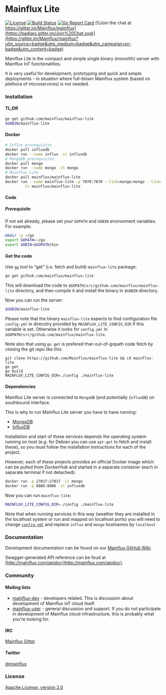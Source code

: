 # Mainflux Lite

[![License](https://img.shields.io/badge/license-Apache%20v2.0-blue.svg)](LICENSE)
[![Build Status](https://travis-ci.org/Mainflux/mainflux-lite.svg?branch=master)](https://travis-ci.org/Mainflux/mainflux-lite)
[![Go Report Card](https://goreportcard.com/badge/github.com/Mainflux/mainflux-lite)](https://goreportcard.com/report/github.com/Mainflux/mainflux-lite)
[![Join the chat at https://gitter.im/Mainflux/mainflux](https://badges.gitter.im/Join%20Chat.svg)](https://gitter.im/Mainflux/mainflux?utm_source=badge&utm_medium=badge&utm_campaign=pr-badge&utm_content=badge)

Mainflux Lite is the compact and simple single binary (monolith) server with Mainflux IoT functionalities.

It is very useful for development, prototyping and quick and simple deployments - in situation where full-blown Mainflux system (based on plethora of microservices) is not needed.

### Installation
#### TL;DR
```bash
go get github.com/mainflux/mainflux-lite
$GOBIN/mainflux-lite
```
#### Docker
```bash
# Influx prerequisite
docker pull influxdb
docker run --name influx -it influxdb
# MongoDB prerequisite
docker pull mongo
docker run --name mongo -it mongo
# Mainflux Lite
docker pull mainflux/mainflux-lite
docker run --name mainflux-lite -p 7070:7070 --link=mongo:mongo --link=influx:influx \
        -it mainflux/mainflux-lite
```

#### Code
##### Prerequisite
If not set already, please set your `GOPATH` and `GOBIN` environment variables. For example:
```bash
mkdir -p ~/go
export GOPATH=~/go
export GOBIN=$GOPATH/bin
```

#### Get the code
Use [`go`](https://golang.org/cmd/go/) tool to "get" (i.e. fetch and build) `mainflux-lite` package:
```bash
go get github.com/mainflux/mainflux-lite
```

This will download the code to `$GOPATH/src/github.com/mainflux/mainflux-lite` directory,
and then compile it and install the binary in `$GOBIN` directory.

Now you can run the server:
```bash
$GOBIN/mainflux-lite
```

Please note that the binary `mainflux-lite` expects to find configuration file `config.yml` in
direcotry provided by `MAINFLUX_LITE_CONFIG_DIR` if this variable is set. Otherwise it looks for `config.yml`
in `$GOPATH/src/github.com/mainflux/mainflux-lite`.

Note also that using `go get` is prefered than out-of-gopath code fetch by cloning the git repo like this:
```
git clone https://github.com/Mainflux/mainflux-lite && cd mainflux-lite
go get
go build
MAINFLUX_LITE_CONFIG_DIR=./config ./mainflux-lite
```
#### Dependencies
Mainflux Lite server is connected to `MongoDB` (and potentially `InfluxDB`) on southbound interface.

This is why to run Mainflux Lite server you have to have running:
- [MongoDB](https://github.com/mongodb/mongo)
- [InfluxDB](https://github.com/influxdata/influxdb)

Installation and start of these services depends the operating system running on host (e.g. for Debian you can use `apt-get` to fetch and install these), so you must follow the installation instructions for each of the project.

However, each of these projects provides an official Docker image which can be pulled from DockerHub and started in a separate container (each in separate terminal if not detached):
```bash
docker run -p 27017:27017 -it mongo
docker run -p 8086:8086 -it influxdb
```
Now you can run `mainflux-lite`:
```bash
MAINFLUX_LITE_CONFIG_DIR=./config ./mainflux-lite
```

Note that when running services in this way (weather they are installed in the localhost system or run and mapped on localhost ports) you will need to change [`config.yml`](config.yml) and replace `influx` and `mongo` hostnames by `localhost`

### Documentation
Development documentation can be found on our [Mainflux GitHub Wiki](https://github.com/Mainflux/mainflux/wiki).

Swagger-generated API reference can be foud at [http://mainflux.com/apidoc](http://mainflux.com/apidoc).

### Community
#### Mailing lists
- [mainflux-dev](https://groups.google.com/forum/#!forum/mainflux-dev) - developers related. This is discussion about development of Mainflux IoT cloud itself.
- [mainflux-user](https://groups.google.com/forum/#!forum/mainflux-user) - general discussion and support. If you do not participate in development of Mainflux cloud infrastructure, this is probably what you're looking for.

#### IRC
[Mainflux Gitter](https://gitter.im/Mainflux/mainflux?utm_source=badge&utm_medium=badge&utm_campaign=pr-badge&utm_content=badge)

#### Twitter
[@mainflux](https://twitter.com/mainflux)

### License
[Apache License, version 2.0](LICENSE)
